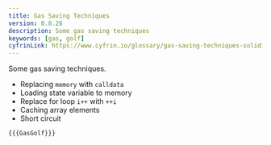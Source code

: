 ```yaml
---
title: Gas Saving Techniques
version: 0.8.26
description: Some gas saving techniques
keywords: [gas, golf]
cyfrinLink: https://www.cyfrin.io/glossary/gas-saving-techniques-solidity-code-example
---
```


Some gas saving techniques.

- Replacing `memory` with `calldata`
- Loading state variable to memory
- Replace for loop `i++` with `++i`
- Caching array elements
- Short circuit

```solidity
{{{GasGolf}}}
```
